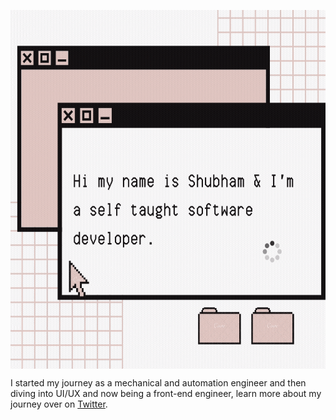 <p>
<img width="800" height="574" align='center' src="https://github.com/shubhamthedev/shubhamthedev/blob/master/assets/showcase.gif"/>
</p>

I started my journey as a mechanical and automation engineer and then diving into UI/UX and now being a front-end engineer, learn more about my journey over on [Twitter](https://twitter.com/shubhamthedev).
